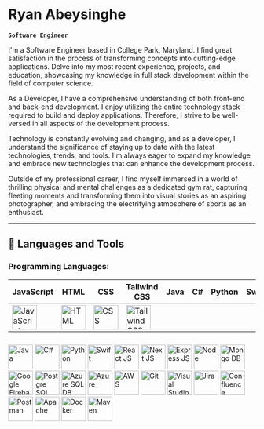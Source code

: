 # Ryan Abeysinghe

**`Software Engineer`**

I'm a Software Engineer based in College Park, Maryland. I find great satisfaction in the process of transforming concepts into cutting-edge applications.
Delve into my most recent experience, projects, and education, showcasing my knowledge in full stack development within the field of computer science.

As a Developer, I have a comprehensive understanding of both front-end and back-end development. I enjoy utilizing the entire technology stack required to build and deploy applications. Therefore, I strive to be well-versed in all aspects of the development process.

Technology is constantly evolving and changing, and as a developer, I understand the significance of staying up to date with the latest technologies, trends, and tools. I'm always eager to expand my knowledge and embrace new technologies that can enhance the development process.

Outside of my professional career, I find myself immersed in a world of thrilling physical and mental challenges as a dedicated gym rat, capturing fleeting moments and transforming them into visual stories as an aspiring photographer, and embracing the electrifying atmosphere of sports as an enthusiast.

---
## 🧰 Languages and Tools

### Programming Languages:

| JavaScript | HTML | CSS | Tailwind CSS | Java | C# | Python | Swift |
|----------|----------|----------|----------|----------|----------|----------|----------|    
| <img alt="JavaScript" width="50px" src="https://cdn.jsdelivr.net/gh/devicons/devicon@latest/icons/javascript/javascript-original.svg" /> | <img alt="HTML" width="50px" src="https://cdn.jsdelivr.net/gh/devicons/devicon@latest/icons/html5/html5-original.svg" /> | <img alt="CSS" width="50px" src="https://cdn.jsdelivr.net/gh/devicons/devicon@latest/icons/css3/css3-original.svg" /> | <img alt="Tailwind CSS" width="50px" src="https://cdn.jsdelivr.net/gh/devicons/devicon@latest/icons/tailwindcss/tailwindcss-original.svg" /> |
<img alt="Java" width="50px" src="https://cdn.jsdelivr.net/gh/devicons/devicon@latest/icons/java/java-original.svg" />
<img alt="C#" width="50px" src="https://cdn.jsdelivr.net/gh/devicons/devicon@latest/icons/csharp/csharp-original.svg" />
<img alt="Python" width="50px" src="https://cdn.jsdelivr.net/gh/devicons/devicon@latest/icons/python/python-original.svg" />
<img alt="Swift" width="50px" src="https://cdn.jsdelivr.net/gh/devicons/devicon@latest/icons/swift/swift-original.svg" />


<img alt="React JS" width="50px" src="https://cdn.jsdelivr.net/gh/devicons/devicon@latest/icons/react/react-original.svg" />
<img alt="Next JS" width="50px" src="https://cdn.jsdelivr.net/gh/devicons/devicon@latest/icons/nextjs/nextjs-original.svg" />
    <img alt="Express JS" width="50px" src="https://cdn.jsdelivr.net/gh/devicons/devicon@latest/icons/express/express-original.svg" />
    <img alt="Node" width="50px" src="https://cdn.jsdelivr.net/gh/devicons/devicon@latest/icons/nodejs/nodejs-original.svg" />
    <img alt="Mongo DB" width="50px" style="padding-right:10px; padding-top:10px;" src="https://cdn.jsdelivr.net/gh/devicons/devicon@latest/icons/mongodb/mongodb-original.svg" />
    <img alt="Google Firebase DB" width="50px" src="https://cdn.jsdelivr.net/gh/devicons/devicon@latest/icons/firebase/firebase-original.svg" />
    <img alt="Postgre SQL DB" width="50px" src="https://cdn.jsdelivr.net/gh/devicons/devicon@latest/icons/postgresql/postgresql-original.svg" />
    <img alt="Azure SQL DB" width="50px" src="https://cdn.jsdelivr.net/gh/devicons/devicon@latest/icons/azuresqldatabase/azuresqldatabase-original.svg" />
    <img alt="Azure" width="50px" src="https://cdn.jsdelivr.net/gh/devicons/devicon@latest/icons/azure/azure-original.svg" />
    <img alt="AWS" width="50px" src="https://cdn.jsdelivr.net/gh/devicons/devicon@latest/icons/amazonwebservices/amazonwebservices-original-wordmark.svg" />
    <img alt="Git" width="50px" src="https://cdn.jsdelivr.net/gh/devicons/devicon@latest/icons/git/git-original.svg" />
    <img alt="Visual Studio" width="50px" src="https://cdn.jsdelivr.net/gh/devicons/devicon@latest/icons/visualstudio/visualstudio-original.svg" />
    <img alt="Jira" width="50px" src="https://cdn.jsdelivr.net/gh/devicons/devicon@latest/icons/jira/jira-original.svg" />
    <img alt="Confluence" width="50px" src="https://cdn.jsdelivr.net/gh/devicons/devicon@latest/icons/confluence/confluence-original.svg" />
    <img alt="Postman" width="50px" src="https://cdn.jsdelivr.net/gh/devicons/devicon@latest/icons/postman/postman-original.svg" />
    <img alt="Apache" width="50px" src="https://cdn.jsdelivr.net/gh/devicons/devicon@latest/icons/apache/apache-original.svg" />
    <img alt="Docker" width="50px" src="https://cdn.jsdelivr.net/gh/devicons/devicon@latest/icons/docker/docker-original.svg" />
    <img alt="Maven" width="50px" src="https://cdn.jsdelivr.net/gh/devicons/devicon@latest/icons/maven/maven-original.svg" />

<!--
**ryanabeysinghe/ryanabeysinghe** is a ✨ _special_ ✨ repository because its `README.md` (this file) appears on your GitHub profile.


Here are some ideas to get you started:

- 🔭 I’m currently working on ...
- 🌱 I’m currently learning ...
- 👯 I’m looking to collaborate on ...
- 🤔 I’m looking for help with ...
- 💬 Ask me about ...
- 📫 How to reach me: ...
- 😄 Pronouns: ...
- ⚡ Fun fact: ...
-->
